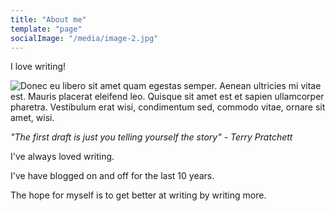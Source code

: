 ```yaml
---
title: "About me"
template: "page"
socialImage: "/media/image-2.jpg"
---
```


I love writing!

![Donec eu libero sit amet quam egestas semper. Aenean ultricies mi vitae est. Mauris placerat eleifend leo. Quisque sit amet est et sapien ullamcorper pharetra. Vestibulum erat wisi, condimentum sed, commodo vitae, ornare sit amet, wisi.](/media/image-2.jpg)

*"The first draft is just you telling yourself the story" - Terry Pratchett*

I've always loved writing.

I've have blogged on and off for the last 10 years.    

The hope for myself is to get better at writing by writing more.   


